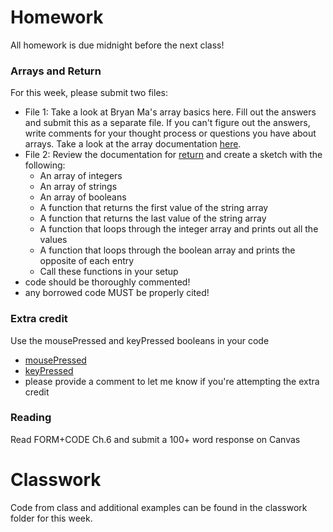 # Homework
All homework is due midnight before the next class!

### Arrays and Return
For this week, please submit two files:
- File 1: Take a look at Bryan Ma's array basics here. Fill out the answers and submit this as a separate file. If you can't figure out the answers, write comments for your thought process or questions you have about arrays. Take a look at the array documentation [here](https://processing.org/reference/Array.html).
- File 2: Review the documentation for [return](https://processing.org/reference/return.html) and create a sketch with the following:
  - An array of integers
  - An array of strings
  - An array of booleans
  - A function that returns the first value of the string array
  - A function that returns the last value of the string array
  - A function that loops through the integer array and prints out all the values
  - A function that loops through the boolean array and prints the opposite of each entry
  - Call these functions in your setup
- code should be thoroughly commented!
- any borrowed code MUST be properly cited!

### Extra credit
Use the mousePressed and keyPressed booleans in your code
- [mousePressed](https://processing.org/reference/mousePressed.html)
- [keyPressed](https://processing.org/reference/keyPressed.html)
- please provide a comment to let me know if you're attempting the extra credit

### Reading
Read FORM+CODE Ch.6 and submit a 100+ word response on Canvas

# Classwork
Code from class and additional examples can be found in the classwork folder for this week.
